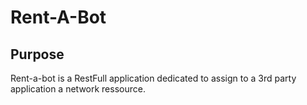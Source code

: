 # Rent-A-Bot


## Purpose
Rent-a-bot is a RestFull application dedicated to assign to a 3rd party application a network ressource.


